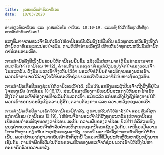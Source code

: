 ```yaml
---
title:  ທູດສະຫວັນສຳພັດດານີເອນ
date:   10/03/2020
---
```


`ອ່ານກ່ຽວກັບດານີເອນ ແລະ ທູດສະຫວັນໃນ ດານີເອນ 10:10-19. ແມ່ນຫຍັງໄດ້ເກີດຂຶ້ນທຸກເທື່ອທີ່ທູດສະຫວັນສຳພັດດານີເອນ?`

ແສງທີ່ມາຈາກພຣະເຈົ້ານັ້ນກໍເຮັດໃຫ້ດານີເອນນັ້ນລົ້ມລົງໄປພື້ນດິນ ແລ້ວທູດສະຫວັນອົງໜຶ່ງກໍສຳພັດດານີເອນແລະປອບໃຈເພີ່ນ. ຕາມທີ່ເຮົາອ່ານເລື່ອງນີ້ ເຮົາເຫັນວ່າທູດສະຫວັນນັ້ນສຳພັດດານີເອນສາມເທື່ອ.

ການສຳພັດຄັ້ງທີໜຶ່ງນັ້ນຊ່ວຍໃຫ້ດານີເອນຢືນຂຶ້ນ ແລ້ວເພີ່ນກໍສາມາດໄດ້ຍິນຂ່າວສານຈາກສະຫວັນໄດ້ (ດານີເອນ 10:12). ຄຳອະທິຖານຂອງດານີເອນກໍປ່ຽນແປງຈິດໃຈຂອງພຣະເຈົ້າໃນສະຫວັນ. ດັ່ງນັ້ນ ພວກເຮົາຈຶ່ງເຫັນໄດ້ວ່າ ພຣະເຈົ້າໄດ້ຍິນຄຳອະທິຖານຂອງພວກເຮົາ. ພວກເຮົາສາມາດໄວ້ວາງໃຈໃຫ້ພຣະເຈົ້າຊ່ວຍພວກເຮົາໃນເວລາທີ່ມີບັນຫາເຊັ່ນດຽວກັນ.

ການສຳພັດເທື່ອທີສອງຊ່ວຍໃຫ້ດານີເອນເວົ້າໄດ້. ເພີ່ນໄດ້ບອກອົງພຣະຜູ້ເປັນເຈົ້າເຖິງສິ່ງທີ່ຢູ່ໃນໃຈຂອງເພີ່ນ (ດານີເອນ 10:16,17). ສ່ວນນີ້ຂອງເລື່ອງດານີເອນນັ້ນສະແດງໃຫ້ພວກເຮົາເຮັດສິ່ງໃດ? ພຣະເຈົ້າຕ້ອງການທີ່ຈະລົມກັບພວກເຮົາ. ແມ່ນແລ້ວ ແຕ່ພຣະອົງຍັງຊົງຕ້ອງການໃຫ້ພວກເຮົາບອກພຣະອົງເຖິງຄວາມຮູ້ສຶກ, ຄວາມຕ້ອງການ ແລະ ຄວາມຫວັງຂອງພວກເຮົາ.

ການສຳພັດເທື່ອທີສາມເຮັດໃຫ້ດານີເອນມີກຳລັງ. ທູດສະຫວັນກໍໃຫ້ກຳລັງໃຈ ແລະ ສັນຕິສຸກແກ່ດານີເອນ (ດານີເອນ 10:19). ໃຫ້ທ່ານຈື່ວ່າພຣະເຈົ້າໄດ້ສົ່ງທູດສະຫວັນໄປຫາດານີເອນ ເພື່ອຕອບຄໍາອະທິຖານຂອງດານີເອນ. ສະນັ້ນ ຄວາມຝັນຂອງດານີເອນ ບົດທີ11 ກໍຄືສ່ວນໜຶ່ງຂອງຄຳຕອບຂອງພຣະເຈົ້າສຳລັບຄຳອະທິຖານຂອງດານີເອນເຊັ່ນດຽວກັນ. ດານີເອນມີຄວາມໂສກເສົ້າຫຼາຍກ່ຽວກັບປະຊາຊົນຂອງພຣະອົງ. ເວລານີ້ ພຣະເຈົ້າຈຶ່ງປະທານສັນຕິສຸກໃຫ້ກັບເພີ່ນ. ພວກເຮົາເອງກໍສາມາດຮັບເອົາສັນຕິສຸກນີ້ ໃນເວລານີ້ທີ່ມີອຸປະສັກຫຼືບັນຫາອັນຫຍຸ້ງຍາກເຊັ່ນກັນ. ການສຳພັດທີ່ເຕັມໄປດ້ວຍຄວາມຮັກຂອງພຣະເຈົ້າກໍຊ່ວຍພວກເຮົາໃຫ້ເບິ່ງໄປຫາອະນາຄົດດ້ວຍຄວາມຫວັງ.